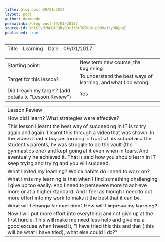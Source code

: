 ```yaml
---
title: blog post 09/01/2017
layout: post
author: daymondo
permalink: /blog-post-09/01/2017/
source-id: 1diKlydfNMBFCQRyODrJt3cTXSKVe-p8UVathyUNQpqI
published: true
---
```

<table>
  <tr>
    <td>Title</td>
    <td>Learning</td>
    <td>Date</td>
    <td>09/01/2017</td>
  </tr>
</table>


<table>
  <tr>
    <td>Starting point:</td>
    <td>New term new course, the beginning</td>
  </tr>
  <tr>
    <td>Target for this lesson?</td>
    <td>To understand the best ways of learning, and what I do wrong.</td>
  </tr>
  <tr>
    <td>Did I reach my target? 
(add details to "Lesson Review")</td>
    <td> Yes</td>
  </tr>
</table>


<table>
  <tr>
    <td>Lesson Review</td>
  </tr>
  <tr>
    <td>How did I learn? What strategies were effective? </td>
  </tr>
  <tr>
    <td>This lesson I learnt the best way of succeeding in IT is to try again and again. I learnt this through a video that was shown. In the video it had a boy performing in front of his school and the student's parents, he was struggle to do the vault (the gymnastics one) and kept going at it even when in tears. And eventually he achieved it. That is said how you should learn in IT keep trying and trying and you will succeed. 
 </td>
  </tr>
  <tr>
    <td>What limited my learning? Which habits do I need to work on? </td>
  </tr>
  <tr>
    <td>What limits my learning is that when I find something challenging I give up too easily. And I need to persevere more to achieve more or at a higher standard. And I feel as though I need to put more effort into my work to make it the best that it can be.</td>
  </tr>
  <tr>
    <td>What will I change for next time? How will I improve my learning?</td>
  </tr>
  <tr>
    <td>Now I will put more effort into everything and not give up at the first hurdle. This will make me need less help and give me a good excuse when I need it, "I have tried this this and that ( this will be what I have tried), what else could I do?"</td>
  </tr>
</table>


